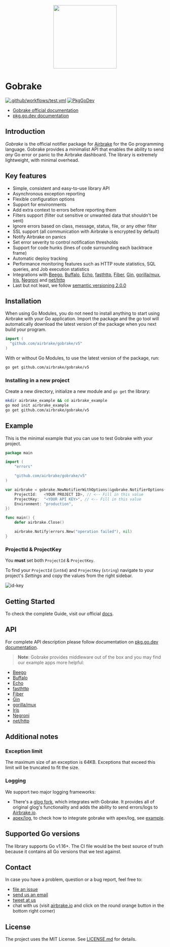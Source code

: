 <p align="center">
  <img src="https://airbrake-github-assets.s3.amazonaws.com/brand/airbrake-full-logo.png" width="200">
</p>

# Gobrake

[![.github/workflows/test.yml](https://github.com/airbrake/gobrake/actions/workflows/test.yml/badge.svg?branch=master)](https://github.com/airbrake/gobrake/actions/workflows/test.yml)
[![PkgGoDev](https://pkg.go.dev/badge/airbrake/gobrake)][docs]

* [Gobrake official documentation][docs-official]
* [pkg.go.dev documentation][docs]

## Introduction

_Gobrake_ is the official notifier package for [Airbrake][airbrake.io] for the
Go programming language. Gobrake provides a minimalist API that enables the
ability to send _any_ Go error or panic to the Airbrake dashboard. The library
is extremely lightweight, with minimal overhead.

## Key features

* Simple, consistent and easy-to-use library API
* Asynchronous exception reporting
* Flexible configuration options
* Support for environments
* Add extra context to errors before reporting them
* Filters support (filter out sensitive or unwanted data that shouldn't be sent)
* Ignore errors based on class, message, status, file, or any other filter
* SSL support (all communication with Airbrake is encrypted by default)
* Notify Airbrake on panics
* Set error severity to control notification thresholds
* Support for code hunks (lines of code surrounding each backtrace frame)
* Automatic deploy tracking
* Performance monitoring features such as HTTP route statistics, SQL queries,
  and Job execution statistics
* Integrations with [Beego][beego], [Buffalo][buffalo], [Echo][echo], [fasthttp][fasthttp], [Fiber][fiber],
[Gin][gin], [gorilla/mux][gorilla], [Iris][iris], [Negroni][negroni] and [net/http][nethttp]
* Last but not least, we follow [semantic versioning 2.0.0][semver2]

## Installation

When using Go Modules, you do not need to install anything to start using Airbrake with your Go application. Import the package and the go tool will automatically download the latest version of the package when you next build your program.

```go
import (
  "github.com/airbrake/gobrake/v5"
)
```

With or without Go Modules, to use the latest version of the package, run:

```sh
go get github.com/airbrake/gobrake/v5
```

### Installing in a new project

Create a new directory, initialize a new module and `go get` the library:

```sh
mkdir airbrake_example && cd airbrake_example
go mod init airbrake_example
go get github.com/airbrake/gobrake/v5
```

## Example

This is the minimal example that you can use to test Gobrake with your project.

```go
package main

import (
    "errors"

    "github.com/airbrake/gobrake/v5"
)

var airbrake = gobrake.NewNotifierWithOptions(&gobrake.NotifierOptions{
    ProjectId:   <YOUR PROJECT ID>, // <-- Fill in this value
    ProjectKey:  "<YOUR API KEY>", // <-- Fill in this value
    Environment: "production",
})

func main() {
    defer airbrake.Close()

    airbrake.Notify(errors.New("operation failed"), nil)
}
```

### ProjectId & ProjectKey

You **must** set both `ProjectId` & `ProjectKey`.

To find your `ProjectId` (`int64`) and `ProjectKey` (`string`) navigate to your
project's _Settings_ and copy the values from the right sidebar.

![id-key][project-idkey]

## Getting Started

To check the complete Guide, visit our official [docs][docs-official].

## API

For complete API description please follow documentation on [pkg.go.dev
documentation][docs].

> **Note**: Gobrake provides middleware out of
the box and you may find our example apps more helpful:

* [Beego](examples/beego)
* [Buffalo](examples/buffalo)
* [Echo](examples/echo)
* [fasthttp](examples/fasthttp)
* [Fiber](examples/fiber)
* [Gin](examples/gin)
* [gorilla/mux](examples/gorilla)
* [Iris](examples/iris)
* [Negroni](examples/negroni)
* [net/http](examples/http)

## Additional notes

### Exception limit

The maximum size of an exception is 64KB. Exceptions that exceed this limit
will be truncated to fit the size.

### Logging

We support two major logging frameworks:

* There's a [glog fork][glog], which integrates with Gobrake. It provides all of
original glog's functionality and adds the ability to send errors/logs to
[Airbrake.io][airbrake.io].
* [apex/log][apexlog], to check how to integrate gobrake with apex/log, see [example](examples/apexlog).

## Supported Go versions

The library supports Go v1.16+. The CI file would be the best source of truth
because it contains all Go versions that we test against.

## Contact

In case you have a problem, question or a bug report, feel free to:

* [file an issue][issues]
* [send us an email](mailto:support@airbrake.io)
* [tweet at us][twitter]
* chat with us (visit [airbrake.io][airbrake.io] and click on the round orange
    button in the bottom right corner)

## License

The project uses the MIT License. See [LICENSE.md](https://github.com/airbrake/gobrake/blob/master/LICENSE.md) for details.

[airbrake.io]: https://airbrake.io
[docs-official]: https://docs.airbrake.io/docs/platforms/go-lang/
[docs]: https://pkg.go.dev/github.com/airbrake/gobrake/v5
[docs/performance]: https://docs.airbrake.io/docs/overview/apm/#monitoring-go-apps
[beego]: https://github.com/beego/beego
[buffalo]: https://github.com/gobuffalo/buffalo
[echo]: https://github.com/labstack/echo
[fasthttp]: https://github.com/valyala/fasthttp
[fiber]: https://github.com/gofiber/fiber
[gin]: https://github.com/gin-gonic/gin
[gorilla]: https://github.com/gorilla/mux
[iris]: https://github.com/kataras/iris
[negroni]: https://github.com/urfave/negroni
[nethttp]: https://pkg.go.dev/net/http
[semver2]: http://semver.org/spec/v2.0.0.html
[go-mod]: https://github.com/golang/go/wiki/Modules
[project-idkey]: https://s3.amazonaws.com/airbrake-github-assets/gobrake/project-id-key.png
[issues]: https://github.com/airbrake/gobrake/issues
[twitter]: https://twitter.com/airbrake
[glog]: https://github.com/airbrake/glog
[apexlog]: https://github.com/apex/log
